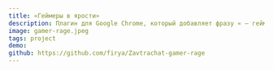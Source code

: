 ```yaml
---
title: «Геймеры в ярости»
description: Плагин для Google Chrome, который добавляет фразу « — геймеры в ярости» к заголовку каждой новости
image: gamer-rage.jpeg
tags: project
demo:
github: https://github.com/firya/Zavtrachat-gamer-rage
---
```

